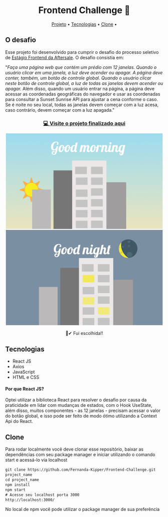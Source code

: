 <h1 align="center">Frontend Challenge 🚀</h1>

<p align="center">
 <a href="#project">Projeto</a> •
 <a href="#tech">Tecnologias</a> • 
 <a href="#clone">Clone</a> • 
</p>

<h2 id="project">O desafio</h2>


Esse projeto foi desenvolvido para cumprir o desafio do processo seletivo de [Estágio Frontend da Aftersale](https://github.com/Send4BR/challenges/blob/main/front-end-estagio.md#desafio-de-est%C3%A1gio-front-end). O desafio consistia em:

"<i>Faça uma página web que contém um prédio com 12 janelas. Quando o usuário clicar em uma janela, a luz deve acender ou apagar. A página deve conter, também, um botão de controle global. Quando o usuário clicar neste botão de controle global, a luz de todas as janelas devem acender ou apagar.</i> Além disso, quando um usuário entrar na página, a página deve acessar as coordenadas geográficas do navegador e usar as coordenadas para consultar a Sunset Sunrise API para ajustar a cena conforme o caso. Se é noite no seu local, todas as janelas devem começar com a luz acesa, caso contrário, devem começar com a luz apagada." 

<h3 align="center"><a href="https://frontend-challenge.fernanda-kipper.vercel.app/">💻 Visite o projeto finalizado aqui</a></h3>

<p align="center">
  <img src="day.png" width="500px">
  <img src="night.png" width="500px">
</p>

<p align="center">
  🎉✔ Fui escolhida!!
</p>

<h2 id="tech" >Tecnologias</h2>

- React JS
- Axios
- JavaScript
- HTML e CSS

<h4> Por que React JS? </h4>

Optei utilizar a biblioteca React para resolver o desafio por causa da praticidade em lidar com mudanças de estados, com o Hook UseState, além disso, muitos componentes - as 12 janelas - precisam acessar o valor do botão global, e isso pode ser feito de modo ótimo utilizando a Context Api do React.

<h2 id="clone" >Clone</h2>
Para rodar localmente você deve clonar esse repositório, baixar as dependências com seu package manager e iniciar utilizando o comando start e acessá-lo via localhost

``` 
git clone https://github.com/Fernanda-Kipper/Frontend-Challenge.git project_name
cd project_name
npm install
npm start
# Acesse seu localhost porta 3000
http://localhost:3000/
```

No local de npm você pode utilizar o package manager de sua preferência
